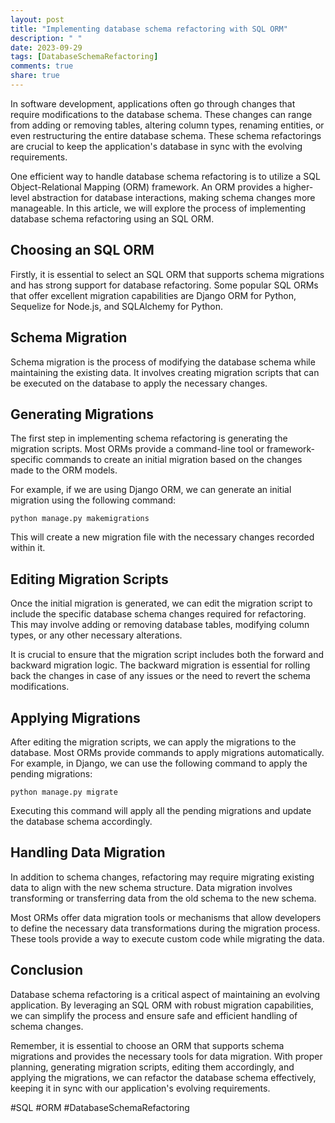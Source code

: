```yaml
---
layout: post
title: "Implementing database schema refactoring with SQL ORM"
description: " "
date: 2023-09-29
tags: [DatabaseSchemaRefactoring]
comments: true
share: true
---
```


In software development, applications often go through changes that require modifications to the database schema. These changes can range from adding or removing tables, altering column types, renaming entities, or even restructuring the entire database schema. These schema refactorings are crucial to keep the application's database in sync with the evolving requirements.

One efficient way to handle database schema refactoring is to utilize a SQL Object-Relational Mapping (ORM) framework. An ORM provides a higher-level abstraction for database interactions, making schema changes more manageable. In this article, we will explore the process of implementing database schema refactoring using an SQL ORM.

## Choosing an SQL ORM

Firstly, it is essential to select an SQL ORM that supports schema migrations and has strong support for database refactoring. Some popular SQL ORMs that offer excellent migration capabilities are Django ORM for Python, Sequelize for Node.js, and SQLAlchemy for Python.

## Schema Migration

Schema migration is the process of modifying the database schema while maintaining the existing data. It involves creating migration scripts that can be executed on the database to apply the necessary changes.

## Generating Migrations

The first step in implementing schema refactoring is generating the migration scripts. Most ORMs provide a command-line tool or framework-specific commands to create an initial migration based on the changes made to the ORM models.

For example, if we are using Django ORM, we can generate an initial migration using the following command:

```
python manage.py makemigrations
```

This will create a new migration file with the necessary changes recorded within it.

## Editing Migration Scripts

Once the initial migration is generated, we can edit the migration script to include the specific database schema changes required for refactoring. This may involve adding or removing database tables, modifying column types, or any other necessary alterations.

It is crucial to ensure that the migration script includes both the forward and backward migration logic. The backward migration is essential for rolling back the changes in case of any issues or the need to revert the schema modifications.

## Applying Migrations

After editing the migration scripts, we can apply the migrations to the database. Most ORMs provide commands to apply migrations automatically. For example, in Django, we can use the following command to apply the pending migrations:

```
python manage.py migrate
```

Executing this command will apply all the pending migrations and update the database schema accordingly.

## Handling Data Migration

In addition to schema changes, refactoring may require migrating existing data to align with the new schema structure. Data migration involves transforming or transferring data from the old schema to the new schema.

Most ORMs offer data migration tools or mechanisms that allow developers to define the necessary data transformations during the migration process. These tools provide a way to execute custom code while migrating the data.

## Conclusion

Database schema refactoring is a critical aspect of maintaining an evolving application. By leveraging an SQL ORM with robust migration capabilities, we can simplify the process and ensure safe and efficient handling of schema changes.

Remember, it is essential to choose an ORM that supports schema migrations and provides the necessary tools for data migration. With proper planning, generating migration scripts, editing them accordingly, and applying the migrations, we can refactor the database schema effectively, keeping it in sync with our application's evolving requirements.

#SQL #ORM #DatabaseSchemaRefactoring